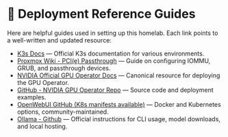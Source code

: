 # 🔗 Deployment Reference Guides

Here are helpful guides used in setting up this homelab. Each link points to a well-written and updated resource:

- [K3s Docs](https://docs.k3s.io/installation/) — Official K3s documentation for various environments.
- [Proxmox Wiki - PCI(e) Passthrough](https://pve.proxmox.com/wiki/Pci_passthrough) — Guide on configuring IOMMU, GRUB, and passthrough devices.
- [NVIDIA Official GPU Operator Docs](https://docs.nvidia.com/datacenter/cloud-native/gpu-operator/) — Canonical resource for deploying the GPU Operator.
- [GitHub - NVIDIA GPU Operator Repo](https://github.com/NVIDIA/gpu-operator) — Source code and deployment examples.
- [OpenWebUI GitHub (K8s manifests available)](https://github.com/open-webui/open-webui) — Docker and Kubernetes options, community-maintained.
- [Ollama - Github](https://github.com/ollama/ollama) — Official instructions for CLI usage, model downloads, and local hosting. 